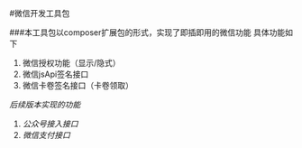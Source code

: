 #微信开发工具包

###本工具包以composer扩展包的形式，实现了即插即用的微信功能
具体功能如下
1. 微信授权功能（显示/隐式）
2. 微信jsApi签名接口
3. 微信卡卷签名接口（卡卷领取）

*后续版本实现的功能*
1. *公众号接入接口*
2. *微信支付接口*
